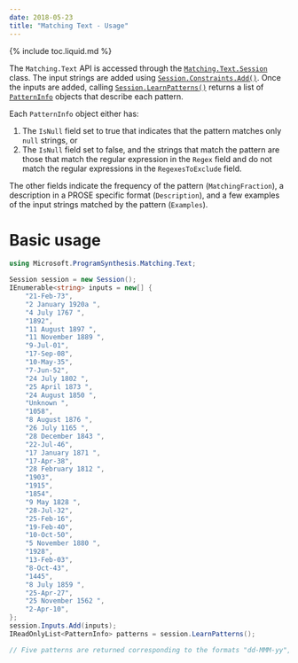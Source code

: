 ```yaml
---
date: 2018-05-23
title: "Matching Text - Usage"
---
```


{% include toc.liquid.md %}

The `Matching.Text` API is accessed through the
[`Matching.Text.Session`](https://prose-docs.azurewebsites.net/html/T_Microsoft_ProgramSynthesis_Matching_Text_Session.htm) class.
The input strings are added using [`Session.Constraints.Add()`](https://prose-docs.azurewebsites.net/html/M_Microsoft_ProgramSynthesis_Wrangling_Session_Session_3_AddConstraints.htm).
Once the inputs are added, calling [`Session.LearnPatterns()`](https://prose-docs.azurewebsites.net/html/M_Microsoft_ProgramSynthesis_Matching_Text_Session_LearnPatterns.htm) returns a list of [`PatternInfo`](https://prose-docs.azurewebsites.net/html/T_Microsoft_ProgramSynthesis_Matching_Text_PatternInfo.htm) objects that describe each pattern.

Each `PatternInfo` object either has:
1. The `IsNull` field set to true that indicates that the pattern matches only `null` strings, or
2. The `IsNull` field set to false, and the strings that match the pattern are those that match the regular expression in the `Regex` field and do not match the regular expressions in the `RegexesToExclude` field.

The other fields indicate the frequency of the pattern (`MatchingFraction`), a description in a PROSE specific format (`Description`), and a few examples of the input strings matched by the pattern (`Examples`).

Basic usage
===========

```csharp
using Microsoft.ProgramSynthesis.Matching.Text;

Session session = new Session();
IEnumerable<string> inputs = new[] {
    "21-Feb-73",
    "2 January 1920a ",
    "4 July 1767 ",
    "1892",
    "11 August 1897 ",
    "11 November 1889 ",
    "9-Jul-01",
    "17-Sep-08",
    "10-May-35",
    "7-Jun-52",
    "24 July 1802 ",
    "25 April 1873 ",
    "24 August 1850 ",
    "Unknown ",
    "1058",
    "8 August 1876 ",
    "26 July 1165 ",
    "28 December 1843 ",
    "22-Jul-46",
    "17 January 1871 ",
    "17-Apr-38",
    "28 February 1812 ",
    "1903",
    "1915",
    "1854",
    "9 May 1828 ",
    "28-Jul-32",
    "25-Feb-16",
    "19-Feb-40",
    "10-Oct-50",
    "5 November 1880 ",
    "1928",
    "13-Feb-03",
    "8-Oct-43",
    "1445",
    "8 July 1859 ",
    "25-Apr-27",
    "25 November 1562 ",
    "2-Apr-10",
};
session.Inputs.Add(inputs);
IReadOnlyList<PatternInfo> patterns = session.LearnPatterns();

// Five patterns are returned corresponding to the formats "dd-MMM-yy", "dd MMMM yyyy ", "yyyy", "Unknown", and "2 January 1920a ".
```

